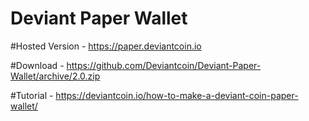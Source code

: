 # Deviant Paper Wallet

#Hosted Version - https://paper.deviantcoin.io

#Download - https://github.com/Deviantcoin/Deviant-Paper-Wallet/archive/2.0.zip

#Tutorial - https://deviantcoin.io/how-to-make-a-deviant-coin-paper-wallet/
